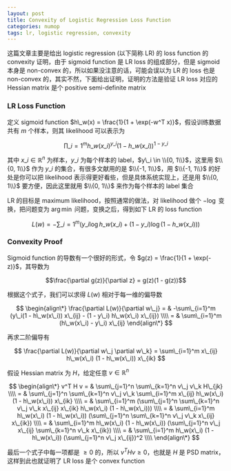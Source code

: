```yaml
---
layout: post
title: Convexity of Logistic Regression Loss Function
categories: numop
tags: lr, logistic regression, convexity
---
```


这篇文章主要是给出 logistic regression (以下简称 LR) 的 loss function 的 convexity 证明，由于 sigmoid function 是 LR loss 的组成部分，但是 sigmoid 本身是 non-convex 的，所以如果没注意的话，可能会误以为 LR 的 loss 也是 non-convex 的，其实不然，下面给出证明，证明的方法是验证 LR loss 对应的 Hessian matrix 是个 positive semi-definite matrix

### LR Loss Function

定义 sigmoid function $h\_w(x) = \frac{1}{1 + \exp(-w^T x)}$，假设训练数据共有 $m$ 个样本，则其 likelihood 可以表示为

$$ \prod\_{i=1}^m h\_w(x\_i)^{y\_i} (1 - h\_w(x\_i))^{1 - y\_i} $$

其中 $x\_i \in \mathbb{R}^n$ 为样本，$y\_i$ 为每个样本的 label，$y\_i \in \\{0, 1\\}$，这里用 $\\{0, 1\\}$ 作为 $y\_i$ 的集合，有很多文献用的是 $\\{-1, 1\\}$，用 $\\{-1, 1\\}$ 的好处是你可以把 likelihood 表示得更好看些，但是具体系统实现上，还是用 $\\{0, 1\\}$ 要方便，因此这里就用 $\\{0, 1\\}$ 来作为每个样本的 label 集合

LR 的目标是 maximum likelihood，按照通常的做法，对 likelihood 做个 $-\log$ 变换，把问题变为 $\arg\min$ 问题，变换之后，得到如下 LR 的 loss function

$$ L(w) = -\sum\_{i=1}^m (y\_i \log h\_w(x\_i) + (1 - y\_i) \log (1 - h\_w(x\_i))) $$

### Convexity Proof

Sigmoid function 的导数有一个很好的形式，令 $g(z) = \frac{1}{1 + \exp(-z)}$，其导数为

$$\frac{\partial g(z)}{\partial z} = g(z)(1 - g(z))$$

根据这个式子，我们可以求得 $L(w)$ 相对于每一维的偏导数

$$
\begin{align\*}
\frac{\partial L(w)}{\partial w\_j} = & -\sum\_{i=1}^m (y\_i(1 - h\_w(x\_i)) x\_{ij} - (1 - y\_i) h\_w(x\_i) x\_{ij}) \\\\
= & \sum\_{i=1}^m (h\_w(x\_i) - y\_i) x\_{ij}
\end{align\*}
$$

再求二阶偏导有

$$ \frac{\partial L(w)}{\partial w\_j \partial w\_k} = \sum\_{i=1}^m x\_{ij} h\_w(x\_i) (1 - h\_w(x\_i)) x\_{ik} $$

假设 Hessian matrix 为 $H$，给定任意 $v \in \mathbb{R}^n$

$$
\begin{align\*}
v^T H v = & \sum\_{j=1}^n \sum\_{k=1}^n v\_j v\_k H\_{jk} \\\\
= & \sum\_{j=1}^n \sum\_{k=1}^n v\_j v\_k \sum\_{i=1}^m x\_{ij} h\_w(x\_i) (1 - h\_w(x\_i)) x\_{ik} \\\\
= & \sum\_{i=1}^m (\sum\_{j=1}^n \sum\_{k=1}^n v\_j v\_k x\_{ij} x\_{ik} h\_w(x\_i) (1 - h\_w(x\_i))) \\\\
= & \sum\_{i=1}^m h\_w(x\_i) (1 - h\_w(x\_i)) (\sum\_{j=1}^n \sum\_{k=1}^n v\_j v\_k x\_{ij} x\_{ik}) \\\\
= & \sum\_{i=1}^m h\_w(x\_i) (1 - h\_w(x\_i)) (\sum\_{j=1}^n v\_j x\_{ij} \sum\_{k=1}^n v\_k x\_{ik}) \\\\
= & \sum\_{i=1}^m h\_w(x\_i) (1 - h\_w(x\_i)) (\sum\_{j=1}^n v\_j x\_{ij})^2 \\\\
\end{align\*}
$$

最后一个式子中每一项都是 $\geq 0$ 的，所以 $v^T Hv \geq 0$，也就是 $H$ 是 PSD matrix，这样到此也就证明了 LR loss 是个 convex function
